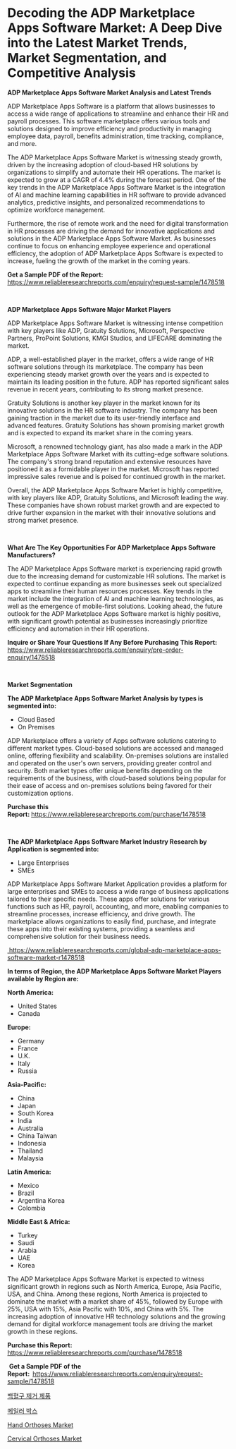 <p><h1>Decoding the ADP Marketplace Apps Software Market: A Deep Dive into the Latest Market Trends, Market Segmentation, and Competitive Analysis</h1></p><p><strong>ADP Marketplace Apps Software Market Analysis and Latest Trends</strong></p>
<p><p>ADP Marketplace Apps Software is a platform that allows businesses to access a wide range of applications to streamline and enhance their HR and payroll processes. This software marketplace offers various tools and solutions designed to improve efficiency and productivity in managing employee data, payroll, benefits administration, time tracking, compliance, and more.</p><p>The ADP Marketplace Apps Software Market is witnessing steady growth, driven by the increasing adoption of cloud-based HR solutions by organizations to simplify and automate their HR operations. The market is expected to grow at a CAGR of 4.4% during the forecast period. One of the key trends in the ADP Marketplace Apps Software Market is the integration of AI and machine learning capabilities in HR software to provide advanced analytics, predictive insights, and personalized recommendations to optimize workforce management.</p><p>Furthermore, the rise of remote work and the need for digital transformation in HR processes are driving the demand for innovative applications and solutions in the ADP Marketplace Apps Software Market. As businesses continue to focus on enhancing employee experience and operational efficiency, the adoption of ADP Marketplace Apps Software is expected to increase, fueling the growth of the market in the coming years.</p></p>
<p><strong>Get a Sample PDF of the Report:&nbsp;</strong> <a href="https://www.reliableresearchreports.com/enquiry/request-sample/1478518">https://www.reliableresearchreports.com/enquiry/request-sample/1478518</a></p>
<p>&nbsp;</p>
<p><strong>ADP Marketplace Apps Software Major Market Players</strong></p>
<p><p>ADP Marketplace Apps Software Market is witnessing intense competition with key players like ADP, Gratuity Solutions, Microsoft, Perspective Partners, ProPoint Solutions, KMGI Studios, and LIFECARE dominating the market. </p><p>ADP, a well-established player in the market, offers a wide range of HR software solutions through its marketplace. The company has been experiencing steady market growth over the years and is expected to maintain its leading position in the future. ADP has reported significant sales revenue in recent years, contributing to its strong market presence.</p><p>Gratuity Solutions is another key player in the market known for its innovative solutions in the HR software industry. The company has been gaining traction in the market due to its user-friendly interface and advanced features. Gratuity Solutions has shown promising market growth and is expected to expand its market share in the coming years.</p><p>Microsoft, a renowned technology giant, has also made a mark in the ADP Marketplace Apps Software Market with its cutting-edge software solutions. The company's strong brand reputation and extensive resources have positioned it as a formidable player in the market. Microsoft has reported impressive sales revenue and is poised for continued growth in the market.</p><p>Overall, the ADP Marketplace Apps Software Market is highly competitive, with key players like ADP, Gratuity Solutions, and Microsoft leading the way. These companies have shown robust market growth and are expected to drive further expansion in the market with their innovative solutions and strong market presence.</p></p>
<p>&nbsp;</p>
<p><strong>What Are The Key Opportunities For ADP Marketplace Apps Software Manufacturers?</strong></p>
<p><p>The ADP Marketplace Apps Software market is experiencing rapid growth due to the increasing demand for customizable HR solutions. The market is expected to continue expanding as more businesses seek out specialized apps to streamline their human resources processes. Key trends in the market include the integration of AI and machine learning technologies, as well as the emergence of mobile-first solutions. Looking ahead, the future outlook for the ADP Marketplace Apps Software market is highly positive, with significant growth potential as businesses increasingly prioritize efficiency and automation in their HR operations.</p></p>
<p><strong>Inquire or Share Your Questions If Any Before Purchasing This Report:</strong> <a href="https://www.reliableresearchreports.com/enquiry/pre-order-enquiry/1478518">https://www.reliableresearchreports.com/enquiry/pre-order-enquiry/1478518</a></p>
<p>&nbsp;</p>
<p><strong>Market Segmentation</strong></p>
<p><strong>The ADP Marketplace Apps Software Market Analysis by types is segmented into:</strong></p>
<p><ul><li>Cloud Based</li><li>On Premises</li></ul></p>
<p><p>ADP Marketplace offers a variety of Apps software solutions catering to different market types. Cloud-based solutions are accessed and managed online, offering flexibility and scalability. On-premises solutions are installed and operated on the user's own servers, providing greater control and security. Both market types offer unique benefits depending on the requirements of the business, with cloud-based solutions being popular for their ease of access and on-premises solutions being favored for their customization options.</p></p>
<p><strong>Purchase this Report:&nbsp;</strong><a href="https://www.reliableresearchreports.com/purchase/1478518">https://www.reliableresearchreports.com/purchase/1478518</a></p>
<p>&nbsp;</p>
<p><strong>The ADP Marketplace Apps Software Market Industry Research by Application is segmented into:</strong></p>
<p><ul><li>Large Enterprises</li><li>SMEs</li></ul></p>
<p><p>ADP Marketplace Apps Software Market Application provides a platform for large enterprises and SMEs to access a wide range of business applications tailored to their specific needs. These apps offer solutions for various functions such as HR, payroll, accounting, and more, enabling companies to streamline processes, increase efficiency, and drive growth. The marketplace allows organizations to easily find, purchase, and integrate these apps into their existing systems, providing a seamless and comprehensive solution for their business needs.</p></p>
<p><a href="https://www.reliableresearchreports.com/global-adp-marketplace-apps-software-market-r1478518">&nbsp;https://www.reliableresearchreports.com/global-adp-marketplace-apps-software-market-r1478518</a></p>
<p><strong>In terms of Region, the ADP Marketplace Apps Software Market Players available by Region are:</strong></p>
<p>
    <p> <strong> North America: </strong>
        <ul>
            <li>United States</li>
            <li>Canada</li>
        </ul>
        </p> 
    <p> <strong> Europe: </strong>
        <ul>
            <li>Germany</li>
            <li>France</li>
            <li>U.K.</li>
            <li>Italy</li>
            <li>Russia</li>
        </ul>
        </p> 
    <p> <strong> Asia-Pacific: </strong>
        <ul>
            <li>China</li>
            <li>Japan</li>
            <li>South Korea</li>
            <li>India</li>
            <li>Australia</li>
            <li>China Taiwan</li>
            <li>Indonesia</li>
            <li>Thailand</li>
            <li>Malaysia</li>
        </ul>
        </p> 
    <p> <strong> Latin America: </strong>
        <ul>
            <li>Mexico</li>
            <li>Brazil</li>
            <li>Argentina Korea</li>
            <li>Colombia</li>
        </ul>
        </p> 
    <p> <strong> Middle East & Africa: </strong>
        <ul>
            <li>Turkey</li>
            <li>Saudi</li>
            <li>Arabia</li>
            <li>UAE</li>
            <li>Korea</li>
        </ul>
    </p>
    </p>
<p><p>The ADP Marketplace Apps Software Market is expected to witness significant growth in regions such as North America, Europe, Asia Pacific, USA, and China. Among these regions, North America is projected to dominate the market with a market share of 45%, followed by Europe with 25%, USA with 15%, Asia Pacific with 10%, and China with 5%. The increasing adoption of innovative HR technology solutions and the growing demand for digital workforce management tools are driving the market growth in these regions.</p></p>
<p><strong>Purchase this Report: </strong><a href="https://www.reliableresearchreports.com/purchase/1478518">https://www.reliableresearchreports.com/purchase/1478518</a></p>
<p>&nbsp;<strong>Get a Sample PDF of the Report:&nbsp;&nbsp;</strong><a href="https://www.reliableresearchreports.com/enquiry/request-sample/1478518">https://www.reliableresearchreports.com/enquiry/request-sample/1478518</a></p>
<p><strong></strong></p>
<p><p><a href="https://github.com/hxzi07639916/Market-Research-Report-List-2/blob/main/346410561174.md">백혈구 제거 제품</a></p><p><a href="https://github.com/anton65482023/Market-Research-Report-List-1/blob/main/304186961173.md">메일러 박스</a></p><p><a href="https://www.linkedin.com/pulse/hand-orthoses-market-trends-forecast-competitive-analysis-jy5se?trackingId=a5ue2pvA%2B8EyR93d4Kf9%2Bg%3D%3D">Hand Orthoses Market</a></p><p><a href="https://www.linkedin.com/pulse/cervical-orthoses-market-share-evolution-growth-trends-2024-wnjde?trackingId=xm%2FOXQIeQcDjqa89ARI3Cw%3D%3D">Cervical Orthoses Market</a></p></p>